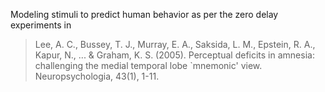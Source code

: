 Modeling stimuli to predict human behavior as per the zero delay experiments in

> Lee, A. C., Bussey, T. J., Murray, E. A., Saksida, L. M., Epstein, R. A., Kapur, N., ... & Graham, K. S. (2005). Perceptual deficits in amnesia: challenging the medial temporal lobe `mnemonic' view. Neuropsychologia, 43(1), 1-11.
